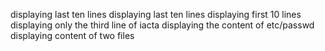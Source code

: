 displaying last ten lines
displaying last ten lines
displaying first 10 lines
displaying only the third line of iacta
displaying the content of etc/passwd
displaying content of two files

